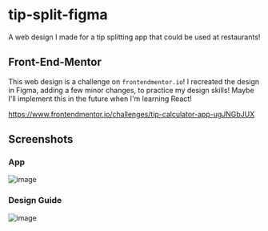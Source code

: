 # tip-split-figma
A web design I made for a tip splitting app that could be used at restaurants!

## Front-End-Mentor
This web design is a challenge on `frontendmentor.io`!
I recreated the design in Figma, adding a few minor changes, to practice my design skills!
Maybe I'll implement this in the future when I'm learning React!

https://www.frontendmentor.io/challenges/tip-calculator-app-ugJNGbJUX

## Screenshots
### App
![image](https://user-images.githubusercontent.com/38377327/126363942-b377be0d-0d77-455c-8d1b-90a59087e73c.png)
### Design Guide
![image](https://user-images.githubusercontent.com/38377327/126363920-430d3ca5-d585-43f6-95a8-cf96c62c372b.png)
